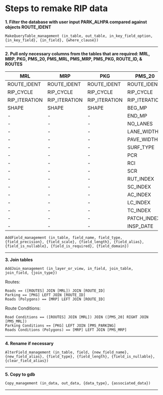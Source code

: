 Steps to remake RIP data
========================

__1. Filter the database with user input PARK_ALHPA compared against objects ROUTE_IDENT__

```
MakeQueryTable_management (in_table, out_table, in_key_field_option, {in_key_field}, {in_field}, {where_clause})
```
___
__2. Pull only necessary columns from the tables that are required: MRL, MRP, PKG, PMS_20, PMS_MRL, PMS_MRP, PMS_PKG, ROUTE_ID, & ROUTES__

| MRL | MRP | PKG | PMS_20 | PMS_MRL | PMS_MRP | PMS_PKG | ROUTE_ID | ROUTES | 
| --- | --- | --- | ------ | ------- | ------- | ------- | -------- | ------ |
| ROUTE_IDENT | ROUTE_IDENT | ROUTE_IDENT | ROUTE_IDENT | ROUTE_IDENT | ROUTE_IDENT | ROUTE_IDENT | ROUTE_IDENT | ROUTE_IDENT |
| RIP_CYCLE | RIP_CYCLE | RIP_CYCLE | RIP_CYCLE | RIP_CYCLE | RIP_CYCLE | RIP_CYCLE | RIP_CYCLE_COLLECTED | RIP_CYCLE |
| RIP_ITERATION | RIP_ITERATION | RIP_ITERATION | RIP_ITERATION | RIP_ITERATION | RIP_ITERATION | RIP_ITERATION | RIP_ITERATION_COLLECTED | RIP_ITERATION |
| SHAPE | SHAPE | SHAPE | BEG_MP | BEG_MP | PCR | PCR | ROUTE_NAME | SOURCE |
| - | - | - | END_MP | END_MP | INSP_DATE | INSP_DATE | FROM_DESC | - |
| - | - | - | NO_LANES | NO_LANES | - | - | TO_DESC | - |
| - | - | - | LANE_WIDTH | LANE_WIDTH | - | - | INSP_DATE | - |
| - | - | - | PAVE_WIDTH | PAVE_WIDTH | - | - | FUNCT_CLASS | - |
| - | - | - | SURF_TYPE | SURF_TYPE | - | - | USER_ACCESS | - |
| - | - | - | PCR | PCR | - | - | FMSS_NO | - |
| - | - | - | RCI | RCI | - | - | M_DISTRICT | - |
| - | - | - | SCR | SCR | - | - | COLLECTION_METHOD | - |
| - | - | - | RUT_INDEX | RUT_INDEX | - | - | CONCESSION | - |
| - | - | - | SC_INDEX |SC_INDEX | - | - | RTE_LENGTH | - |
| - | - | - | AC_INDEX | AC_INDEX | - | - | SURF_TYPE | - |
| - | - | - | LC_INDEX | LC_INDEX | - | - | SQ_FEET | - |
| - | - | - | TC_INDEX | TC_INDEX | - | - | SUMMARY_REC | - |
| - | - | - | PATCH_INDEX | PATCH_INDEX | - | - | FLTP | - |
| - | - | - | INSP_DATE | INSP_DATE | - | - | - | - |
     
```
AddField_management (in_table, field_name, field_type, {field_precision}, {field_scale}, {field_length}, {field_alias}, {field_is_nullable}, {field_is_required}, {field_domain})
```
___
__3. Join tables__

```
AddJoin_management (in_layer_or_view, in_field, join_table, join_field, {join_type})
```
Routes:  
```
Roads == ([ROUTES] JOIN [MRL]) JOIN [ROUTE_ID]
Parking == [PKG] LEFT JOIN [ROUTE_ID]  
Roads (Polygons) == [MRP] LEFT JOIN [ROUTE_ID]  
```
Route Conditions:  
```
Road Conditions == ([ROUTES] JOIN [MRL]) JOIN ([PMS_20] RIGHT JOIN [PMS_MRL])  
Parking Conditions == [PKG] LEFT JOIN [PMS_PARKING]  
Roads Conditions (Polygons) == [MRP] LEFT JOIN [PMS_MRP]  
```
___
__4. Rename if necessary__

```
AlterField_management (in_table, field, {new_field_name}, {new_field_alias}, {field_type}, {field_length}, {field_is_nullable}, {clear_field_alias})
```
___
__5. Copy to gdb__

```
Copy_management (in_data, out_data, {data_type}, {associated_data})
```
___
